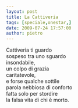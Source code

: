 ```yaml
---
layout: post
title: La Cattiveria
tags: [speciale,onestar,]
date: 2009-07-24 17:57:00
author: pietro
---
```

Cattiveria ti guardo<br/>sospeso tra uno sguardo<br/>insondabile,<br/>un colpo di grazia<br/>caritatevole,<br/>e forse qualche sottile<br/>parola nebbiosa di conforto<br/>fatta solo per stordire<br/>la falsa vita di chi è morto.
